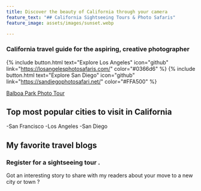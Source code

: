 ```yaml
---
title: Discover the beauty of California through your camera
feature_text: "## California Sightseeing Tours & Photo Safaris"
feature_image: assets/images/sunset.webp

---
```

###  California travel guide for the aspiring, creative photographer

{% include button.html text="Explore Los Angeles" icon="github" link="https://losangelesphotosafaris.com/" color="#0366d6" %}
{% include button.html text="Explore San Diego" icon="github" link="https://sandiegophotosafari.net/" color="#FFA500" %}

[Balboa Park Photo Tour](https://americabyrailandbus.files.wordpress.com/2022/02/balboa-park-portrait-shoot-san-diego-.jpg)

## Top most popular cities to visit in California

-San Francisco
-Los Angeles
-San Diego



## My favorite travel blogs


### Register for a sightseeing tour .

Got an interesting story to share with my readers about your move to a new city or town ?
